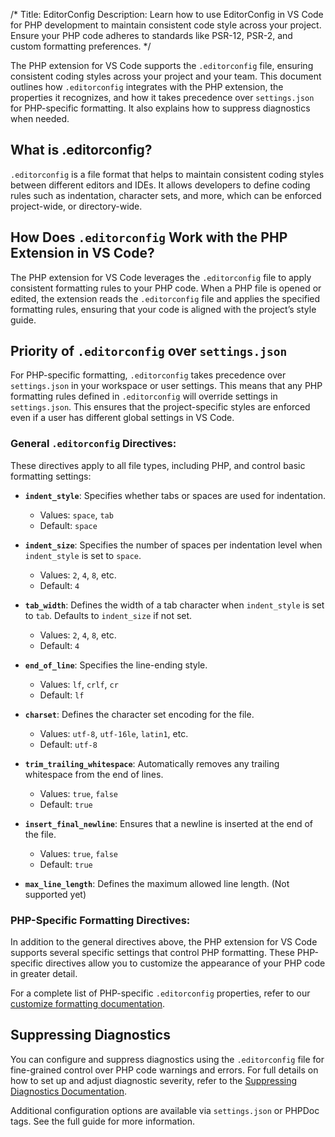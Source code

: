/*
Title: EditorConfig
Description: Learn how to use EditorConfig in VS Code for PHP development to maintain consistent code style across your project. Ensure your PHP code adheres to standards like PSR-12, PSR-2, and custom formatting preferences.
*/

The PHP extension for VS Code supports the `.editorconfig` file, ensuring consistent coding styles across your project and your team. This document outlines how `.editorconfig` integrates with the PHP extension, the properties it recognizes, and how it takes precedence over `settings.json` for PHP-specific formatting. It also explains how to suppress diagnostics when needed.

## What is .editorconfig?

`.editorconfig` is a file format that helps to maintain consistent coding styles between different editors and IDEs. It allows developers to define coding rules such as indentation, character sets, and more, which can be enforced project-wide, or directory-wide.

## How Does `.editorconfig` Work with the PHP Extension in VS Code?

The PHP extension for VS Code leverages the `.editorconfig` file to apply consistent formatting rules to your PHP code. When a PHP file is opened or edited, the extension reads the `.editorconfig` file and applies the specified formatting rules, ensuring that your code is aligned with the project’s style guide.

## Priority of `.editorconfig` over `settings.json`

For PHP-specific formatting, `.editorconfig` takes precedence over `settings.json` in your workspace or user settings. This means that any PHP formatting rules defined in `.editorconfig` will override settings in `settings.json`. This ensures that the project-specific styles are enforced even if a user has different global settings in VS Code.

### General `.editorconfig` Directives:
These directives apply to all file types, including PHP, and control basic formatting settings:

- **`indent_style`**: Specifies whether tabs or spaces are used for indentation.
  - Values: `space`, `tab`
  - Default: `space`

- **`indent_size`**: Specifies the number of spaces per indentation level when `indent_style` is set to `space`.
  - Values: `2`, `4`, `8`, etc.
  - Default: `4`

- **`tab_width`**: Defines the width of a tab character when `indent_style` is set to `tab`. Defaults to `indent_size` if not set.
  - Values: `2`, `4`, `8`, etc.
  - Default: `4`

- **`end_of_line`**: Specifies the line-ending style.
  - Values: `lf`, `crlf`, `cr`
  - Default: `lf`

- **`charset`**: Defines the character set encoding for the file.
  - Values: `utf-8`, `utf-16le`, `latin1`, etc.
  - Default: `utf-8`

- **`trim_trailing_whitespace`**: Automatically removes any trailing whitespace from the end of lines.
  - Values: `true`, `false`
  - Default: `true`

- **`insert_final_newline`**: Ensures that a newline is inserted at the end of the file.
  - Values: `true`, `false`
  - Default: `true`

- **`max_line_length`**: Defines the maximum allowed line length. (Not supported yet)

### PHP-Specific Formatting Directives:

In addition to the general directives above, the PHP extension for VS Code supports several specific settings that control PHP formatting. These PHP-specific directives allow you to customize the appearance of your PHP code in greater detail.

For a complete list of PHP-specific `.editorconfig` properties, refer to our [customize formatting documentation](https://docs.devsense.com/en/vscode/editor/customize-formatting).

## Suppressing Diagnostics

You can configure and suppress diagnostics using the `.editorconfig` file for fine-grained control over PHP code warnings and errors. For full details on how to set up and adjust diagnostic severity, refer to the [Suppressing Diagnostics Documentation](https://docs.devsense.com/en/vscode/problems/suppressing-diagnostics).

Additional configuration options are available via `settings.json` or PHPDoc tags. See the full guide for more information.
